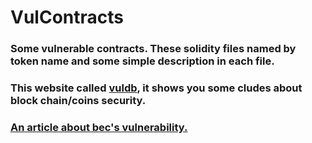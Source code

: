 # VulContracts

### Some vulnerable contracts. These solidity files named by token name and some simple description in each file.

### This website called [vuldb](https://vuldb.com/?), it shows you some cludes about block chain/coins security.

### [An article about bec's vulnerability.](https://vuldb.com/?id.116961)
